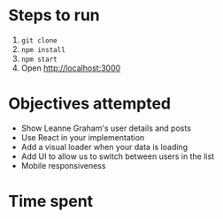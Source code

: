 # Steps to run
1. `git clone`
1. `npm install`
1. `npm start`
1. Open [http://localhost:3000](http://localhost:3000)

# Objectives attempted
* Show Leanne Graham's user details and posts
* Use React in your implementation
* Add a visual loader when your data is loading
* Add UI to allow us to switch between users in the list
* Mobile responsiveness

# Time spent

